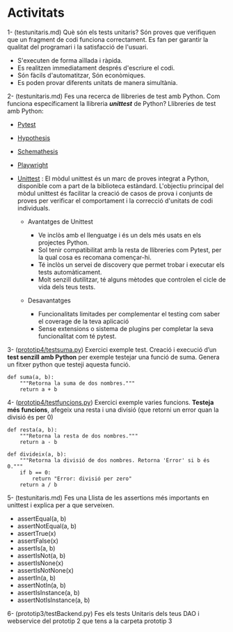 # Activitats
1- (testunitaris.md) Què són els tests unitaris?
Són proves que verifiquen que un fragment de codi funciona correctament. Es fan per garantir la qualitat del programari i la satisfacció de l'usuari.
- S'executen de forma aïllada i ràpida.
- Es realitzen immediatament després d'escriure el codi.
- Són fàcils d'automatitzar, Són econòmiques.
- Es poden provar diferents unitats de manera simultània.

2- (testunitaris.md) Fes una recerca de llibreries de test amb Python.  Com funciona específicament la llibreria ***unittest*** de Python?
Llibreries de test amb Python:
- [Pytest](https://docs.pytest.org/en/7.1.x/)
- [Hypothesis](https://hypothesis.readthedocs.io/en/latest/index.html)
- [Schemathesis](https://schemathesis.readthedocs.io/en/stable/)
- [Playwright](https://playwright.dev/python/)
- [Unittest](https://docs.python.org/3/library/unittest.html) : El mòdul unittest és un marc de proves integrat a Python, disponible com a part de la biblioteca estàndard. L'objectiu principal del mòdul unittest és facilitar la creació de casos de prova i conjunts de proves per verificar el comportament i la correcció d'unitats de codi individuals.

    - Avantatges de Unittest

        - Ve inclòs amb el llenguatge i és un dels més usats en els projectes Python.
        - Sol tenir compatibilitat amb la resta de llibreries com Pytest, per la qual cosa es recomana començar-hi.
        - Té inclòs un servei de discovery que permet trobar i executar els tests automàticament.
        - Molt senzill dutilitzar, té alguns mètodes que controlen el cicle de vida dels teus tests.

    - Desavantatges

        - Funcionalitats limitades per complementar el testing com saber el coverage de la teva aplicació
        - Sense extensions o sistema de plugins per completar la seva funcionalitat com té pytest.

3-  ([prototip4/testsuma.py](testsuma.py)) Exercici exemple test.
Creació i execució d’un **test senzill amb Python** per exemple testejar una funció de suma. Genera un fitxer python que testeji aquesta funció.
```
def suma(a, b):
    """Retorna la suma de dos nombres."""
    return a + b
```

4- ([prototip4/testfuncions.py](testfuncions.py)) Exercici exemple varies  funcions.
**Testeja més funcions**, afegeix una resta i una divisió (que retorni un error quan la divisió és per 0)  

```
def resta(a, b):
    """Retorna la resta de dos nombres."""
    return a - b

def divideix(a, b):
    """Retorna la divisió de dos nombres. Retorna 'Error' si b és 0."""
    if b == 0:
        return "Error: divisió per zero"
    return a / b
```

5-  (testunitaris.md) Fes una Llista de les assertions més importants en unittest i explica per a que  serveixen.
- assertEqual(a, b)
- assertNotEqual(a, b)
- assertTrue(x)
- assertFalse(x)
- assertIs(a, b)
- assertIsNot(a, b)
- assertIsNone(x)
- assertIsNotNone(x)
- assertIn(a, b)
- assertNotIn(a, b)
- assertIsInstance(a, b)
- assertNotIsInstance(a, b)


6-  (prototip3/testBackend.py)  Fes els tests Unitaris dels teus DAO i webservice del prototip 2 que tens a la carpeta prototip 3
